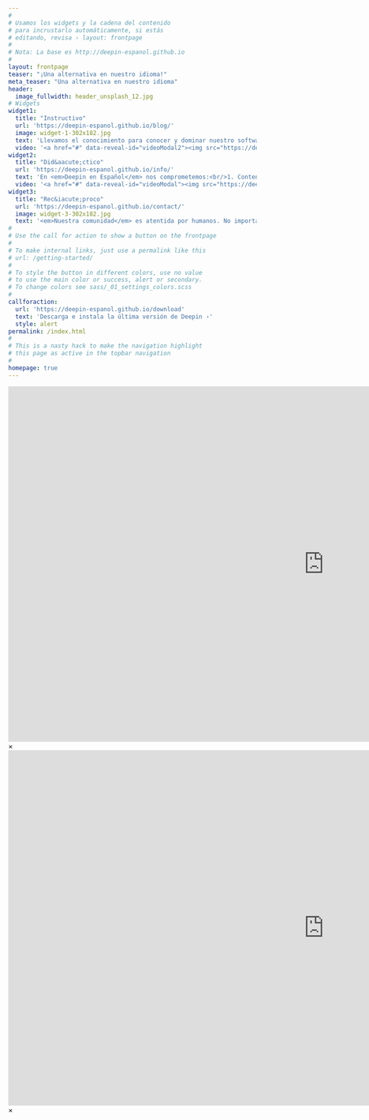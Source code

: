 ```yaml
---
#
# Usamos los widgets y la cadena del contenido
# para incrustarlo automáticamente, si estás
# editando, revisa › layout: frontpage
#
# Nota: La base es http://deepin-espanol.github.io
#
layout: frontpage
teaser: "¡Una alternativa en nuestro idioma!"
meta_teaser: "Una alternativa en nuestro idioma"
header:
  image_fullwidth: header_unsplash_12.jpg
# Widgets
widget1:
  title: "Instructivo"
  url: 'https://deepin-espanol.github.io/blog/'
  image: widget-1-302x182.jpg
  text: 'Llevamos el conocimiento para conocer y dominar nuestro software. <em>Deepin en Español</em> ofrece una guía de instalación, serie de tutoriales y listados de aplicaciones. Además, añadimos un blog de noticias para estar al tanto de los últimos lanzamientos.'
  video: '<a href="#" data-reveal-id="videoModal2"><img src="https://deepin-espanol.github.io/images/widget-1-302x182.jpg" width="302" height="182" alt=""/></a>'
widget2:
  title: "Did&aacute;ctico"
  url: 'https://deepin-espanol.github.io/info/'
  text: 'En <em>Deepin en Español</em> nos comprometemos:<br/>1. Contenido enriquecido.<br/>2. Ilustraciones y vídeos.<br/>3. Multiplataforma.<br/>4. <a href="/tutopost/">Publicaciones colaborativas</a>.<br/>5. Y otras más...'
  video: '<a href="#" data-reveal-id="videoModal"><img src="https://deepin-espanol.github.io/images/widget-2-302x182.jpg" width="302" height="182" alt=""/></a>'
widget3:
  title: "Rec&iacute;proco"
  url: 'https://deepin-espanol.github.io/contact/'
  image: widget-3-302x182.jpg
  text: '<em>Nuestra comunidad</em> es atentida por humanos. No importa si has participado con anterioridad, son todos bienvenidos. ¿Quieres estar al día? <a href="/feed.xml">¡Suscríbete!</a> ¿Tienes alguna sugerencia? ¡Puedes contactarnos con nuestro equipo!'
#
# Use the call for action to show a button on the frontpage
#
# To make internal links, just use a permalink like this
# url: /getting-started/
#
# To style the button in different colors, use no value
# to use the main color or success, alert or secondary.
# To change colors see sass/_01_settings_colors.scss
#
callforaction:
  url: 'https://deepin-espanol.github.io/download'
  text: 'Descarga e instala la última versión de Deepin ›'
  style: alert
permalink: /index.html
#
# This is a nasty hack to make the navigation highlight
# this page as active in the topbar navigation
#
homepage: true
---
```


<div id="videoModal" class="reveal-modal large" data-reveal="">
  <div class="flex-video widescreen vimeo" style="display: block;">
    <iframe width="1280" height="720" src="https://www.youtube.com/embed/P7AdcIifRFY" frameborder="0" allowfullscreen></iframe>
  </div>
  <a class="close-reveal-modal">&#215;</a>
</div>
<div id="videoModal2" class="reveal-modal large" data-reveal="">
  <div class="flex-video widescreen vimeo" style="display: block;">
    <iframe width="1280" height="720" src="https://www.youtube.com/embed/dBAqsfE512g" frameborder="0" allowfullscreen></iframe>
  </div>
  <a class="close-reveal-modal">&#215;</a>
</div>
